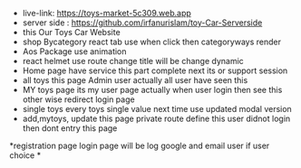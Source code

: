 * live-link: https://toys-market-5c309.web.app
* server side : https://github.com/irfanurislam/toy-Car-Serverside
* this Our Toys Car Website
* shop Bycategory react tab use when click then categoryways render
*  Aos Package use animation 
* react helmet use route change title will be change dynamic
* Home page have service this part complete next its or support session
* all toys this page Admin user actually all user have seen this
* MY toys page its my user page actually when user login then see this other wise redirect login page
* single toys every toys single value next time use updated modal version 
* add,mytoys, update this page private route define this user didnot login then dont entry this page

*registration page login page will be log google and email user if user choice 
* 
